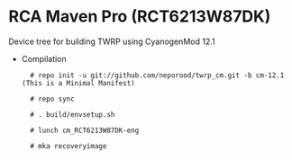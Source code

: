RCA Maven Pro (RCT6213W87DK) 
==============

Device tree for building TWRP using CyanogenMod 12.1

* Compilation

        # repo init -u git://github.com/neporood/twrp_cm.git -b cm-12.1 (This is a Minimal Manifest)
        
        # repo sync
        
        # . build/envsetup.sh

        # lunch cm_RCT6213W87DK-eng

        # mka recoveryimage
        
